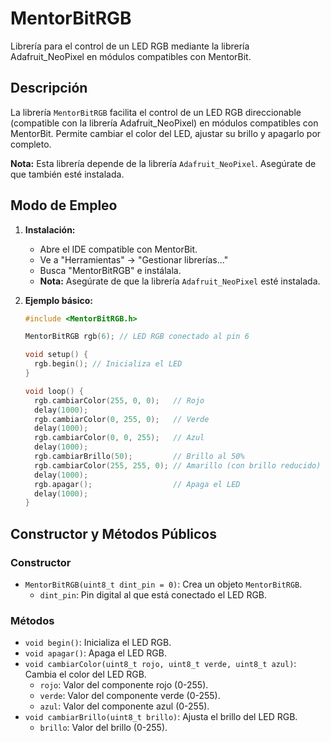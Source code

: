 # MentorBitRGB

Librería para el control de un LED RGB mediante la librería Adafruit_NeoPixel en módulos compatibles con MentorBit.

## Descripción

La librería `MentorBitRGB` facilita el control de un LED RGB direccionable (compatible con la librería Adafruit_NeoPixel) en módulos compatibles con MentorBit. Permite cambiar el color del LED, ajustar su brillo y apagarlo por completo.

**Nota:** Esta librería depende de la librería `Adafruit_NeoPixel`. Asegúrate de que también esté instalada.

## Modo de Empleo

1.  **Instalación:**
    * Abre el IDE compatible con MentorBit.
    * Ve a "Herramientas" -> "Gestionar librerías..."
    * Busca "MentorBitRGB" e instálala.
    * **Nota:** Asegúrate de que la librería `Adafruit_NeoPixel` esté instalada.

2.  **Ejemplo básico:**

    ```c++
    #include <MentorBitRGB.h>

    MentorBitRGB rgb(6); // LED RGB conectado al pin 6

    void setup() {
      rgb.begin(); // Inicializa el LED
    }

    void loop() {
      rgb.cambiarColor(255, 0, 0);   // Rojo
      delay(1000);
      rgb.cambiarColor(0, 255, 0);   // Verde
      delay(1000);
      rgb.cambiarColor(0, 0, 255);   // Azul
      delay(1000);
      rgb.cambiarBrillo(50);         // Brillo al 50%
      rgb.cambiarColor(255, 255, 0); // Amarillo (con brillo reducido)
      delay(1000);
      rgb.apagar();                  // Apaga el LED
      delay(1000);
    }
    ```

## Constructor y Métodos Públicos

### Constructor

* `MentorBitRGB(uint8_t dint_pin = 0)`: Crea un objeto `MentorBitRGB`.
    * `dint_pin`: Pin digital al que está conectado el LED RGB.

### Métodos

* `void begin()`: Inicializa el LED RGB.
* `void apagar()`: Apaga el LED RGB.
* `void cambiarColor(uint8_t rojo, uint8_t verde, uint8_t azul)`: Cambia el color del LED RGB.
    * `rojo`: Valor del componente rojo (0-255).
    * `verde`: Valor del componente verde (0-255).
    * `azul`: Valor del componente azul (0-255).
* `void cambiarBrillo(uint8_t brillo)`: Ajusta el brillo del LED RGB.
    * `brillo`: Valor del brillo (0-255).
